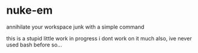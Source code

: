 # nuke-em
annihilate your workspace junk with a simple command

this is a stupid little work in progress
i dont work on it much
also, ive never used bash before so...
